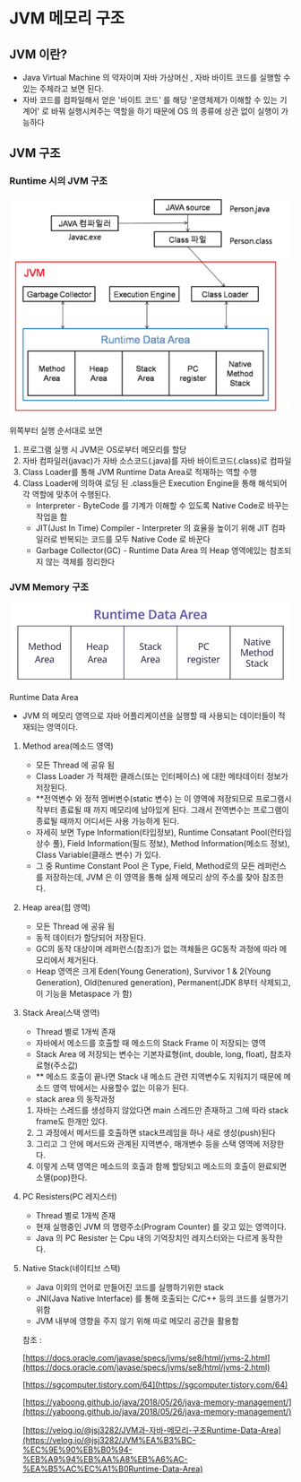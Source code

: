 # JVM 메모리 구조

## JVM 이란?

- Java Virtual Machine 의 약자이며 자바 가상머신 , 자바 바이트 코드를 실행할 수 있는 주체라고 보면 된다.
- 자바 코드를 컴파일해서 얻은 '바이트 코드' 를 해당 '운영체제가 이해할 수 있는 기계어' 로 바꿔 실행시켜주는 역할을 하기 때문에 OS 의 종류에 상관 없이 실행이 가능하다

## JVM 구조

### Runtime 시의 JVM 구조

![jvmImg/jvm-runtime.png](jvmImg/jvm-runtime.png)

위쪽부터 실행 순서대로 보면

1. 프로그램 실행 시 JVM은 OS로부터 메모리를 할당
2. 자바 컴파일러(javac)가 자바 소스코드(.java)를 자바 바이트코드(.class)로 컴파일
3. Class Loader를 통해 JVM Runtime Data Area로 적재하는 역할 수행
4. Class Loader에 의하여 로딩 된 .class들은 Execution Engine을 통해 해석되어 각 역할에 맞추어 수행된다.
    - Interpreter - ByteCode 를 기계가 이해할 수 있도록 Native Code로 바꾸는 작업을 함
    - JIT(Just In Time) Compiler - Interpreter 의 효율을 높이기 위해 JIT 컴파일러로 반복되는 코드를 모두 Native Code 로 바꾼다
    - Garbage Collector(GC) - Runtime Data Area 의 Heap 영역에있는 참조되지 않는 객체를 정리한다

### JVM Memory 구조

![jvmImg/Runtime_Data_Area.svg](jvmImg/Runtime_Data_Area.svg)

Runtime Data Area

- JVM 의 메모리 영역으로 자바 어플리케이션을 실행할 때 사용되는 데이터들이 적재되는 영역이다.
1. Method area(메소드 영역)
    - 모든 Thread 에 공유 됨
    - Class Loader 가 적재한  클래스(또는 인터페이스) 에 대한 메타데이터 정보가 저장된다.
    - **전역변수 와 정적 멤버변수(static 변수) 는 이 영역에 저장되므로 프로그램시작부터 종료될 때 까지 메모리에 남아있게 된다. 그래서 전역변수는 프로그램이 종료될 때까지 어디서든 사용 가능하게 된다.
    - 자세히 보면 Type Information(타입정보), Runtime Consatant Pool(런타임 상수 풀), Field Information(필드 정보), Method Information(메소드 정보), Class Variable(클래스 변수) 가 있다.
    - 그 중 Runtime Constant Pool 은 Type, Field, Method로의 모든 레퍼런스를 저장하는데, JVM 은 이 영역을 통해 실제 메모리 상의 주소를 찾아 참조한다.

2. Heap area(힙 영역)
    - 모든 Thread 에 공유 됨
    - 동적 데이터가 할당되어 저장된다.
    - GC의 동작 대상이며 레퍼런스(참조)가 없는 객체들은 GC동작 과정에 따라 메모리에서 제거된다.
    - Heap 영역은 크게 Eden(Young Generation), Survivor 1 & 2(Young Generation), Old(tenured generation), Permanent(JDK 8부터 삭제되고, 이 기능을 Metaspace 가 함)

3. Stack Area(스택 영역)
    - Thread 별로 1개씩 존재
    - 자바에서 메소드를 호출할 때 메소드의 Stack Frame 이 저장되는 영역
    - Stack Area 에 저장되는 변수는 기본자료형(int, double, long, float), 참조자료형(주소값)
    - ** 메소드 호출이 끝나면 Stack 내 메소드 관련 지역변수도 지워지기 때문에  메소드 영역 밖에서는 사용할수 없는 이유가 된다.
    - stack area 의 동작과정
    1. 자바는 스레드를 생성하지 않았다면 main 스레드만 존재하고 그에 따라 stack frame도 한개만 있다.
    2. 그 과정에서 메서드를 호출하면 stack프레임을 하나 새로 생성(push)된다
    3. 그리고 그 안에 메서드와 관계된 지역변수, 매개변수 등을 스택 영역에 저장한다.
    4. 이렇게 스택 영역은 메소드의 호출과 함께 할당되고 메소드의 호출이 완료되면 소멸(pop)한다.

4. PC Resisters(PC 레지스터)
    - Thread 별로 1개씩 존재
    - 현재 실행중인 JVM 의 명령주소(Program Counter) 를 갖고 있는 영역이다.
    - Java 의 PC Resister 는 Cpu 내의 기억장치인 레지스터와는 다르게 동작한다.

5. Native Stack(네이티브 스택)
    - Java 이외의 언어로 만들어진 코드를 실행하기위한 stack
    - JNI(Java Native Interface) 를 통해 호출되는 C/C++ 등의 코드를 실행가기 위함
    - JVM 내부에 영향을 주지 않기 위해 따로 메모리 공간을 활용함

    참조 :

    [https://docs.oracle.com/javase/specs/jvms/se8/html/jvms-2.html](https://docs.oracle.com/javase/specs/jvms/se8/html/jvms-2.html)

    [https://sgcomputer.tistory.com/64](https://sgcomputer.tistory.com/64)

    [https://yaboong.github.io/java/2018/05/26/java-memory-management/](https://yaboong.github.io/java/2018/05/26/java-memory-management/)

    [https://velog.io/@jsj3282/JVM과-자바-메모리-구조Runtime-Data-Area](https://velog.io/@jsj3282/JVM%EA%B3%BC-%EC%9E%90%EB%B0%94-%EB%A9%94%EB%AA%A8%EB%A6%AC-%EA%B5%AC%EC%A1%B0Runtime-Data-Area)